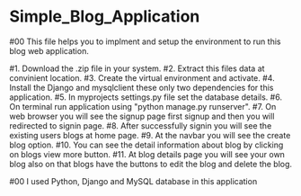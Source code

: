 # Simple_Blog_Application

#00 This file helps you to implment and setup the environment to run this blog web application.

#1. Download the .zip file in your system.
#2. Extract this files data at convinient location.
#3. Create the virtual environment and activate.
#4. Install the Django and mysqlclient these only two dependencies for this application.
#5. In myprojects settings.py file set the database details.
#6. On terminal run application using "python manage.py runserver".
#7. On web browser you will see the signup page first signup and then you will redirected to signin page.
#8. After successfully signin you will see the existing users blogs at home page.
#9. At the navbar you will see the create blog option.
#10. You can see the detail information about blog by clicking on blogs view more button.
#11. At blog details page you will see your own blog also on that blogs have the buttons to edit the blog and delete the blog.

#00 I used Python, Django and MySQL database in this application

